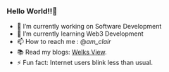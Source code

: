 ### Hello World!!👋
- 🔭 I’m currently working on Software Development
- 🌱 I’m currently learning Web3 Development
- 📫 How to reach me : @_am_clair_
- 📚 Read my blogs: [Welks View](medium.com/@clairwelk19).
- ⚡ Fun fact: Internet users blink less than usual.


<!--
**theeditor-19/theeditor-19** is a ✨ _special_ ✨ repository because its `README.md` (this file) appears on your GitHub profile.

Here are some ideas to get you started:

- 
- 🌱 I’m currently learning ...
- 👯 I’m looking to collaborate on ...
- 🤔 I’m looking for help with ...
- 💬 Ask me about ...
- 📫 How to reach me: ...
- 🎯 Portfolio site: [Portfolio](https://harshkumarkhatri.github.io/Portfolio-Site/index.html).
- 😄 Pronouns: ...
- ⚡ Fun fact: ...
-->
